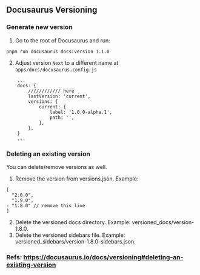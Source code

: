 ## Docusaurus Versioning

### Generate new version
1. Go to the root of Docusaurus and run: 

`pnpm run docusaurus docs:version 1.1.0`

2. Adjust version `Next` to a different  name at `apps/docs/docusaurus.config.js`

```
    ...
    docs: {
        //////////// here
        lastVersion: 'current',
        versions: {
            current: {
                label: '1.0.0-alpha.1',
                path: '',
            },
        },
    }
    ...
```


### Deleting an existing version
You can delete/remove versions as well.

1. Remove the version from versions.json.
Example:

```
[
  "2.0.0",
  "1.9.0",
- "1.8.0" // remove this line
]
```

2. Delete the versioned docs directory. Example: versioned_docs/version-1.8.0.
3. Delete the versioned sidebars file. Example: versioned_sidebars/version-1.8.0-sidebars.json.

### Refs: https://docusaurus.io/docs/versioning#deleting-an-existing-version